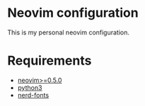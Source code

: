 # Neovim configuration

This is my personal neovim configuration.


# Requirements

* [neovim>=0.5.0](https://github.com/neovim/neovim/wiki/Installing-Neovim)
* [python3](https://www.python.org/)
* [nerd-fonts](https://github.com/ryanoasis/nerd-fonts#font-installation)
